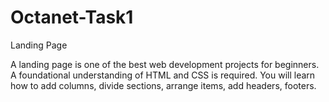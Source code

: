 # Octanet-Task1
Landing Page

A landing page is one of the best web development projects for beginners. A foundational understanding of HTML and CSS is required. You will learn how to add columns, divide sections, arrange items, add headers, footers.
